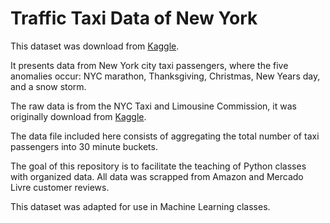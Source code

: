 # Traffic Taxi Data of New York

This dataset was download from [Kaggle](https://www.kaggle.com/datasets/julienjta/nyc-taxi-traffic/).

It presents data from New York city taxi passengers, where the five anomalies occur: NYC marathon, Thanksgiving, Christmas, New Years day, and a snow storm. 

The raw data is from the NYC Taxi and Limousine Commission, it was originally download from [Kaggle](https://www.kaggle.com/datasets/julienjta/nyc-taxi-traffic/). 

The data file included here consists of aggregating the total number of taxi passengers into 30 minute buckets.

The goal of this repository is to facilitate the teaching of Python classes with organized data.
All data was scrapped from Amazon and Mercado Livre customer reviews.

This dataset was adapted for use in Machine Learning classes.